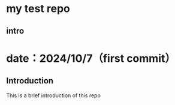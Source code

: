 # my test repo
## intro
# date：2024/10/7（first commit）

## Introduction

This is a brief introduction of this repo